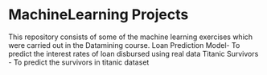 # MachineLearning Projects

This repository consists of some of the machine learning exercises which were carried out in the Datamining course. 
Loan Prediction Model- To predict the interest rates of loan disbursed using real data
Titanic Survivors - To predict the survivors in titanic dataset
